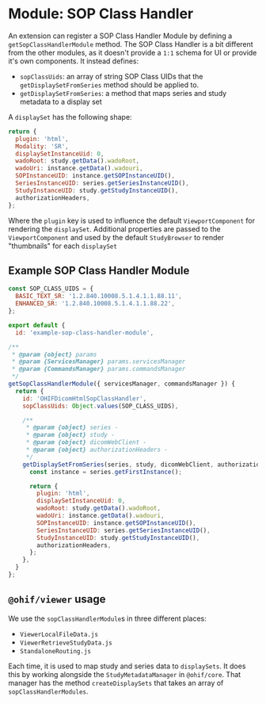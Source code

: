 # Module: SOP Class Handler

An extension can register a SOP Class Handler Module by defining a
`getSopClassHandlerModule` method. The SOP Class Handler is a bit different from
the other modules, as it doesn't provide a `1:1` schema for UI or provide it's
own components. It instead defines:

- `sopClassUids`: an array of string SOP Class UIDs that the
  `getDisplaySetFromSeries` method should be applied to.
- `getDisplaySetFromSeries`: a method that maps series and study metadata to a
  display set

A `displaySet` has the following shape:

```js
return {
  plugin: 'html',
  Modality: 'SR',
  displaySetInstanceUid: 0,
  wadoRoot: study.getData().wadoRoot,
  wadoUri: instance.getData().wadouri,
  SOPInstanceUID: instance.getSOPInstanceUID(),
  SeriesInstanceUID: series.getSeriesInstanceUID(),
  StudyInstanceUID: study.getStudyInstanceUID(),
  authorizationHeaders,
};
```

Where the `plugin` key is used to influence the default `ViewportComponent` for
rendering the `displaySet`. Additional properties are passed to the
`ViewportComponent` and used by the default `StudyBrowser` to render
"thumbnails" for each `displaySet`

## Example SOP Class Handler Module

```js
const SOP_CLASS_UIDS = {
  BASIC_TEXT_SR: '1.2.840.10008.5.1.4.1.1.88.11',
  ENHANCED_SR: '1.2.840.10008.5.1.4.1.1.88.22',
};

export default {
  id: 'example-sop-class-handler-module',

/**
 * @param {object} params
 * @param {ServicesManager} params.servicesManager
 * @param {CommandsManager} params.commandsManager
 */
getSopClassHandlerModule({ servicesManager, commandsManager }) {
  return {
    id: 'OHIFDicomHtmlSopClassHandler',
    sopClassUids: Object.values(SOP_CLASS_UIDS),

    /**
     * @param {object} series -
     * @param {object} study -
     * @param {object} dicomWebClient -
     * @param {object} authorizationHeaders -
     */
    getDisplaySetFromSeries(series, study, dicomWebClient, authorizationHeaders) {
      const instance = series.getFirstInstance();

      return {
        plugin: 'html',
        displaySetInstanceUid: 0,
        wadoRoot: study.getData().wadoRoot,
        wadoUri: instance.getData().wadouri,
        SOPInstanceUID: instance.getSOPInstanceUID(),
        SeriesInstanceUID: series.getSeriesInstanceUID(),
        StudyInstanceUID: study.getStudyInstanceUID(),
        authorizationHeaders,
      };
    },
  }
};
```

## `@ohif/viewer` usage

We use the `sopClassHandlerModule`s in three different places:

- `ViewerLocalFileData.js`
- `ViewerRetrieveStudyData.js`
- `StandaloneRouting.js`

Each time, it is used to map study and series data to `displaySets`. It does
this by working alongside the `StudyMetadataManager` in `@ohif/core`. That
manager has the method `createDisplaySets` that takes an array of
`sopClassHandlerModules`.
